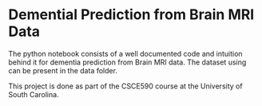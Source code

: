 # Demential Prediction from Brain MRI Data

The python notebook consists of a well documented code and intuition behind it for dementia prediction from Brain MRI data. The dataset using can be present in the data folder.

This project is done as part of the CSCE590 course at the University of South Carolina.